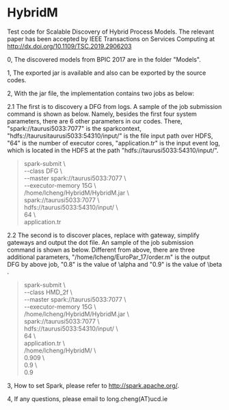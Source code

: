 # HybridM
Test code for Scalable Discovery of Hybrid Process Models. The relevant paper has been accepted by IEEE Transactions on Services Computing at http://dx.doi.org/10.1109/TSC.2019.2906203

0, The discovered models from BPIC 2017 are in the folder "Models".

1, The exported jar is available and also can be exported by the source codes.

2, With the jar file, the implementation contains two jobs as below:

2.1 The first is to discovery a DFG from logs. A sample of the job submission command is shown as below. Namely, besides the first four system parameters, there are 6 other parameters in our codes. There, "spark://taurusi5033:7077" is the sparkcontext, "hdfs://taurusitaurusi5033:54310/input/" is the file input path over HDFS, "64" is the number of executor cores, "application.tr" is the input event log, which is located in the HDFS at the path "hdfs://taurusi5033:54310/input/".

> spark-submit \ <br/>
  --class DFG \ <br/>
  --master spark://taurusi5033:7077 \ <br/>
  --executor-memory 15G \ <br/>
  /home/lcheng/HybridM/HybridM.jar \ <br/>
  spark://taurusi5033:7077 \ <br/>
  hdfs://taurusi5033:54310/input/ \ <br/>
  64 \ <br/>
  application.tr <br/>

2.2 The second is to discover places, replace with gateway, simplify gateways and output the dot file. An sample of the job submission command is shown as below. Different from above, there are three additional parameters, "/home/lcheng/EuroPar_17/order.m" is the output DFG by above job, "0.8" is the value of \alpha and "0.9" is the value of \beta .

> spark-submit \ <br/>
  --class HMD_2f \ <br/>
  --master spark://taurusi5033:7077 \ <br/>
  --executor-memory 15G \ <br/>
  /home/lcheng/HybridM/HybridM.jar \ <br/>
  spark://taurusi5033:7077 \ <br/>
  hdfs://taurusi5033:54310/input/ \ <br/>
  64 \ <br/>
  application.tr \ <br/>
  /home/lcheng/HybridM/ \ <br/>
  0.909 \ <br/>
  0.9 \ <br/>
  0.9 <br/>
  
  
3, How to set Spark, please refer to http://spark.apache.org/.

4, If any questions, please email to long.cheng(AT)ucd.ie
